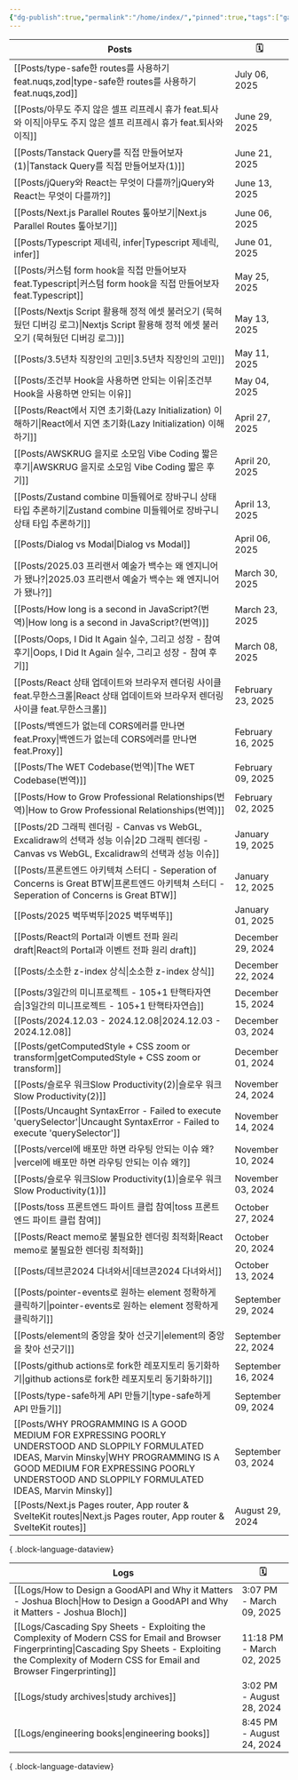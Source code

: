 ```yaml
---
{"dg-publish":true,"permalink":"/home/index/","pinned":true,"tags":["gardenEntry"],"updated":"2024-09-04T22:53:00"}
---
```






| Posts                                                                                                                                                                                                                                       | 🗓️                |
| ------------------------------------------------------------------------------------------------------------------------------------------------------------------------------------------------------------------------------------------- | ------------------ |
| [[Posts/type-safe한 routes를 사용하기 feat.nuqs,zod\|type-safe한 routes를 사용하기 feat.nuqs,zod]]                                                                                                                                                   | July 06, 2025      |
| [[Posts/아무도 주지 않은 셀프 리프레시 휴가 feat.퇴사와 이직\|아무도 주지 않은 셀프 리프레시 휴가 feat.퇴사와 이직]]                                                                                                                                                             | June 29, 2025      |
| [[Posts/Tanstack Query를 직접 만들어보자(1)\|Tanstack Query를 직접 만들어보자(1)]]                                                                                                                                                                       | June 21, 2025      |
| [[Posts/jQuery와 React는 무엇이 다를까?\|jQuery와 React는 무엇이 다를까?]]                                                                                                                                                                               | June 13, 2025      |
| [[Posts/Next.js Parallel Routes 톺아보기\|Next.js Parallel Routes 톺아보기]]                                                                                                                                                                     | June 06, 2025      |
| [[Posts/Typescript 제네릭, infer\|Typescript 제네릭, infer]]                                                                                                                                                                                   | June 01, 2025      |
| [[Posts/커스텀 form hook을 직접 만들어보자 feat.Typescript\|커스텀 form hook을 직접 만들어보자 feat.Typescript]]                                                                                                                                               | May 25, 2025       |
| [[Posts/Nextjs Script 활용해 정적 에셋 불러오기 (묵혀뒀던 디버깅 로그)\|Nextjs Script 활용해 정적 에셋 불러오기 (묵혀뒀던 디버깅 로그)]]                                                                                                                                         | May 13, 2025       |
| [[Posts/3.5년차 직장인의 고민\|3.5년차 직장인의 고민]]                                                                                                                                                                                                   | May 11, 2025       |
| [[Posts/조건부 Hook을 사용하면 안되는 이유\|조건부 Hook을 사용하면 안되는 이유]]                                                                                                                                                                                   | May 04, 2025       |
| [[Posts/React에서 지연 초기화(Lazy Initialization) 이해하기\|React에서 지연 초기화(Lazy Initialization) 이해하기]]                                                                                                                                             | April 27, 2025     |
| [[Posts/AWSKRUG 을지로 소모임 Vibe Coding 짧은 후기\|AWSKRUG 을지로 소모임 Vibe Coding 짧은 후기]]                                                                                                                                                           | April 20, 2025     |
| [[Posts/Zustand combine 미들웨어로 장바구니 상태 타입 추론하기\|Zustand combine 미들웨어로 장바구니 상태 타입 추론하기]]                                                                                                                                                   | April 13, 2025     |
| [[Posts/Dialog vs Modal\|Dialog vs Modal]]                                                                                                                                                                                               | April 06, 2025     |
| [[Posts/2025.03 프리랜서 예술가 백수는 왜 엔지니어가 됐나?\|2025.03 프리랜서 예술가 백수는 왜 엔지니어가 됐나?]]                                                                                                                                                             | March 30, 2025     |
| [[Posts/How long is a second in JavaScript?(번역)\|How long is a second in JavaScript?(번역)]]                                                                                                                                               | March 23, 2025     |
| [[Posts/Oops, I Did It Again 실수, 그리고 성장 - 참여 후기\|Oops, I Did It Again 실수, 그리고 성장 - 참여 후기]]                                                                                                                                               | March 08, 2025     |
| [[Posts/React 상태 업데이트와 브라우저 렌더링 사이클 feat.무한스크롤\|React 상태 업데이트와 브라우저 렌더링 사이클 feat.무한스크롤]]                                                                                                                                                 | February 23, 2025  |
| [[Posts/백엔드가 없는데 CORS에러를 만나면 feat.Proxy\|백엔드가 없는데 CORS에러를 만나면 feat.Proxy]]                                                                                                                                                               | February 16, 2025  |
| [[Posts/The WET Codebase(번역)\|The WET Codebase(번역)]]                                                                                                                                                                                     | February 09, 2025  |
| [[Posts/How to Grow Professional Relationships(번역)\|How to Grow Professional Relationships(번역)]]                                                                                                                                         | February 02, 2025  |
| [[Posts/2D 그래픽 렌더링 - Canvas vs WebGL, Excalidraw의 선택과 성능 이슈\|2D 그래픽 렌더링 - Canvas vs WebGL, Excalidraw의 선택과 성능 이슈]]                                                                                                                       | January 19, 2025   |
| [[Posts/프론트엔드 아키텍쳐 스터디 - Seperation of Concerns is Great BTW\|프론트엔드 아키텍쳐 스터디 - Seperation of Concerns is Great BTW]]                                                                                                                     | January 12, 2025   |
| [[Posts/2025 벅뚜벅뚜\|2025 벅뚜벅뚜]]                                                                                                                                                                                                           | January 01, 2025   |
| [[Posts/React의 Portal과 이벤트 전파 원리 draft\|React의 Portal과 이벤트 전파 원리 draft]]                                                                                                                                                                 | December 29, 2024  |
| [[Posts/소소한 z-index 상식\|소소한 z-index 상식]]                                                                                                                                                                                                 | December 22, 2024  |
| [[Posts/3일간의 미니프로젝트 - 105+1 탄핵타자연습\|3일간의 미니프로젝트 - 105+1 탄핵타자연습]]                                                                                                                                                                         | December 15, 2024  |
| [[Posts/2024.12.03 - 2024.12.08\|2024.12.03 - 2024.12.08]]                                                                                                                                                                               | December 03, 2024  |
| [[Posts/getComputedStyle + CSS zoom or transform\|getComputedStyle + CSS zoom or transform]]                                                                                                                                             | December 01, 2024  |
| [[Posts/슬로우 워크Slow Productivity(2)\|슬로우 워크Slow Productivity(2)]]                                                                                                                                                                         | November 24, 2024  |
| [[Posts/Uncaught SyntaxError - Failed to execute 'querySelector'\|Uncaught SyntaxError - Failed to execute 'querySelector']]                                                                                                             | November 14, 2024  |
| [[Posts/vercel에 배포만 하면 라우팅 안되는 이슈 왜?\|vercel에 배포만 하면 라우팅 안되는 이슈 왜?]]                                                                                                                                                                     | November 10, 2024  |
| [[Posts/슬로우 워크Slow Productivity(1)\|슬로우 워크Slow Productivity(1)]]                                                                                                                                                                         | November 03, 2024  |
| [[Posts/toss 프론트엔드 파이트 클럽 참여\|toss 프론트엔드 파이트 클럽 참여]]                                                                                                                                                                                     | October 27, 2024   |
| [[Posts/React memo로 불필요한 렌더링 최적화\|React memo로 불필요한 렌더링 최적화]]                                                                                                                                                                             | October 20, 2024   |
| [[Posts/데브콘2024 다녀와서\|데브콘2024 다녀와서]]                                                                                                                                                                                                     | October 13, 2024   |
| [[Posts/pointer-events로 원하는 element 정확하게 클릭하기\|pointer-events로 원하는 element 정확하게 클릭하기]]                                                                                                                                                   | September 29, 2024 |
| [[Posts/element의 중앙을 찾아 선긋기\|element의 중앙을 찾아 선긋기]]                                                                                                                                                                                       | September 22, 2024 |
| [[Posts/github actions로 fork한 레포지토리 동기화하기\|github actions로 fork한 레포지토리 동기화하기]]                                                                                                                                                           | September 16, 2024 |
| [[Posts/type-safe하게 API 만들기\|type-safe하게 API 만들기]]                                                                                                                                                                                       | September 09, 2024 |
| [[Posts/WHY PROGRAMMING IS A GOOD MEDIUM FOR EXPRESSING POORLY UNDERSTOOD AND SLOPPILY FORMULATED IDEAS, Marvin Minsky\|WHY PROGRAMMING IS A GOOD MEDIUM FOR EXPRESSING POORLY UNDERSTOOD AND SLOPPILY FORMULATED IDEAS, Marvin Minsky]] | September 03, 2024 |
| [[Posts/Next.js Pages router, App router & SvelteKit routes\|Next.js Pages router, App router & SvelteKit routes]]                                                                                                                       | August 29, 2024    |

{ .block-language-dataview}


| Logs                                                                                                                                                                                                                 | 🗓️                       |
| -------------------------------------------------------------------------------------------------------------------------------------------------------------------------------------------------------------------- | ------------------------- |
| [[Logs/How to Design a GoodAPI and Why it Matters - Joshua Bloch\|How to Design a GoodAPI and Why it Matters - Joshua Bloch]]                                                                                     | 3:07 PM - March 09, 2025  |
| [[Logs/Cascading Spy Sheets - Exploiting the Complexity of Modern CSS for Email and Browser Fingerprinting\|Cascading Spy Sheets - Exploiting the Complexity of Modern CSS for Email and Browser Fingerprinting]] | 11:18 PM - March 02, 2025 |
| [[Logs/study archives\|study archives]]                                                                                                                                                                           | 3:02 PM - August 28, 2024 |
| [[Logs/engineering books\|engineering books]]                                                                                                                                                                     | 8:45 PM - August 24, 2024 |

{ .block-language-dataview}
